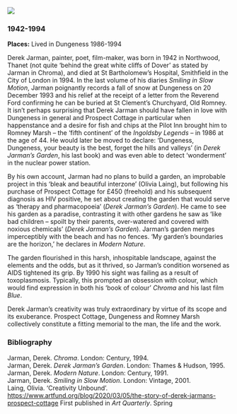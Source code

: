 <a href="https://dev.visual-essays.app"><img src="https://dev-visual-essays.netlify.app/images/ve-button.png"></a>
<param ve-config title="Derek Jarman" author="Jeremy Page" layout="vtl" 
banner="jarman2.jpg">
<param ve-entity eid="Q1506093" aliases="Romney Marsh">
<param ve-entity eid="Q2602144" aliases="Old Romney">
<param ve-entity eid="Q911577" aliases="Dungeness">
<param ve-entity eid="Q590422" aliases="Northwood">

### 1942-1994

**Places:** Lived in Dungeness 1986-1994

Derek Jarman, painter, poet, film-maker, was born in 1942 in Northwood, Thanet (not quite ‘behind the great white cliffs of Dover’ as stated by Jarman in Chroma), and died at St Bartholomew’s Hospital, Smithfield in the City of London in 1994. In the last volume of his diaries _Smiling in Slow Motion_, Jarman poignantly records a fall of snow at Dungeness on 20 December 1993 and his relief at the receipt of a letter from the Reverend Ford confirming he can be buried at St Clement’s Churchyard, Old Romney.
It isn’t perhaps surprising that Derek Jarman should have fallen in love with Dungeness in general and Prospect Cottage in particular when happenstance and a desire for fish and chips at the Pilot Inn brought him to Romney Marsh – the ‘fifth continent’ of the _Ingoldsby Legends_ – in 1986 at the age of 44. He would later be moved to declare: ‘Dungeness, Dungeness, your beauty is the best, forget the hills and valleys’ (in _Derek Jarman’s Garden_, his last book) and was even able to detect ‘wonderment’ in the nuclear power station.
<param ve-image label="Prospect Cottage"
	   attribution="Jeremy Page"
	   url="images/jarman1.jpg">
<param ve-map primary center="Q1506093" zoom="10">

By his own account, Jarman had no plans to build a garden, an improbable project in this ‘bleak and beautiful interzone’ (Olivia Laing), but following his purchase of Prospect Cottage for £450 (freehold) and his subsequent diagnosis as HIV positive, he set about creating the garden that would serve as ‘therapy and pharmacopoeia’ (_Derek Jarman’s Garden_). He came to see his garden as a paradise, contrasting it with other gardens he saw as ‘like bad children – spoilt by their parents, over-watered and covered with noxious chemicals’ (_Derek Jarman’s Garden_). Jarman’s garden merges imperceptibly with the beach and has no fences. ‘My garden’s boundaries are the horizon,’ he declares in _Modern Nature_.
<param ve-image label="Dungeness."
	   attribution="Jeremy Page"
	   url=""images/jarman3.jpg">
<param ve-map primary center="Q911577" zoom="10">

The garden flourished in this harsh, inhospitable landscape, against the elements and the odds, but as it thrived, so Jarman’s condition worsened as AIDS tightened its grip. By 1990 his sight was failing as a result of toxoplasmosis. Typically, this prompted an obsession with colour, which would find expression in both his ‘book of colour’ _Chroma_ and his last film _Blue_.

Derek Jarman’s creativity was truly extraordinary by virtue of its scope and its exuberance. Prospect Cottage, Dungeness and Romney Marsh collectively constitute a fitting memorial to the man, the life and the work.
<param ve-image label="Dungeness"
	   attribution="Jeremy Page"
	   url="images/jarman4.jpg">
<param ve-map primary center="Q911577" zoom="10">

### Bibliography

Jarman, Derek. _Chroma_. London: Century, 1994.  
Jarman, Derek. _Derek Jarman’s Garden_. London: Thames & Hudson, 1995.  
Jarman, Derek. _Modern Nature_. London: Century, 1991.  
Jarman, Derek. _Smiling in Slow Motion_. London: Vintage, 2001.  
Laing, Olivia. ‘Creativity Unbound’. https://www.artfund.org/blog/2020/03/05/the-story-of-derek-jarmans-prospect-cottage First published in _Art Quarterly_. Spring 
